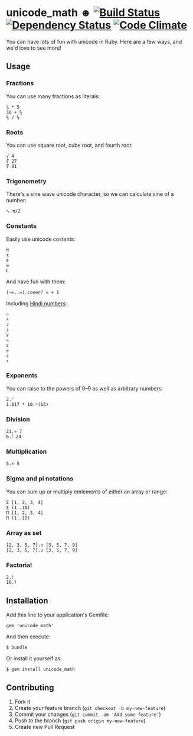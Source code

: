 # unicode_math ☻ [![Build Status](https://secure.travis-ci.org/collectiveidea/unicode_math.png)](http://travis-ci.org/collectiveidea/unicode_math) [![Dependency Status](https://gemnasium.com/collectiveidea/unicode_math.png)](https://gemnasium.com/collectiveidea/unicode_math) [![Code Climate](https://codeclimate.com/badge.png)](https://codeclimate.com/github/collectiveidea/unicode_math)

You can have lots of fun with unicode in Ruby. Here are a few ways, and we'd love to see more!

## Usage

### Fractions

You can use many fractions as literals:

    ⅞ * 5
    30 + ½
    ⅖ / ⅙

### Roots

You can use square root, cube root, and fourth root:

    √ 4
    ∛ 27
    ∜ 81

### Trigonometry

There's a sine wave unicode character, so we can calculate sine of a number:

    ∿ π/2

### Constants

Easily use unicode costants:

    π
    τ
    𝑒
    ∞
    𝐢

And have fun with them:

    (-∞..∞).cover? ∞ + 1
    
Including [Hindi numbers](https://en.wikibooks.org/wiki/Hindi/Numbers):

    ०
    १
    २
    ३
    ४
    ५
    ६
    ७ 
    ८
    ९

### Exponents

You can raise to the powers of 0–9 as well as arbitrary numbers:

    2.⁷
    1.617 * 10.ⁿ(13)

### Division

    21.÷ 7
    6.⟌ 24

### Multiplication

    5.× 5

### Sigma and pi notations

You can sum up or multiply emlements of either an array or range:

    Σ [1, 2, 3, 4]
    Σ (1..10)
    Π [1, 2, 3, 4]
    Π (1..10)

### Array as set

    [2, 3, 5, 7].∩ [3, 5, 7, 9]
    [2, 3, 5, 7].∪ [3, 5, 7, 9]
    
### Factorial

    2.!
    10.!

## Installation

Add this line to your application's Gemfile:

    gem 'unicode_math'

And then execute:

    $ bundle

Or install it yourself as:

    $ gem install unicode_math

## Contributing

1. Fork it
2. Create your feature branch (`git checkout -b my-new-feature`)
3. Commit your changes (`git commit -am 'Add some feature'`)
4. Push to the branch (`git push origin my-new-feature`)
5. Create new Pull Request
